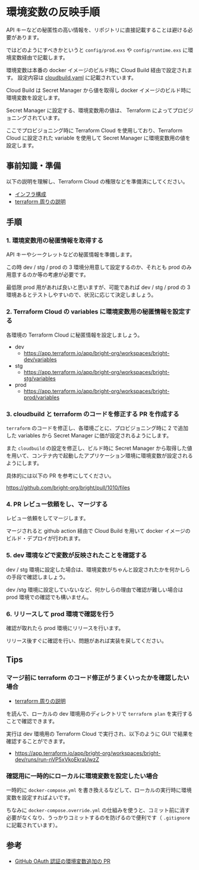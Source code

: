 # 環境変数の反映手順

API キーなどの秘匿性の高い情報を、リポジトリに直接記載することは避ける必要があります。

ではどのようにすべきかというと `config/prod.exs` や `config/runtime.exs` に環境変数経由で記載します。

環境変数は本番の docker イメージのビルド時に Cloud Build 経由で設定されます。 設定内容は [cloudbuild.yaml](../cloudbuild.yaml) に記載されています。

Cloud Build は Secret Manager から値を取得し docker イメージのビルド時に環境変数を設定します。

Secret Manager に設定する、環境変数用の値は、 Terraform によってプロビジョニングされています。

ここでプロビジョニング時に Terraform Cloud を使用しており、Terraform Cloud に設定された variable を使用して Secret Manager に環境変数用の値を設定します。

## 事前知識・準備

以下の説明を理解し、Terraform Cloud の権限などを準備済にしてください。

- [インフラ構成](./infrastructure.md)
- [terraform 周りの説明](../terraform/README.md)

## 手順

### 1. 環境変数用の秘匿情報を取得する

API キーやシークレットなどの秘匿情報を準備します。

この時 dev / stg / prod の 3 環境分用意して設定するのか、それとも prod のみ用意するのか等の考慮が必要です。

最低限 prod 用があれば良いと思いますが、可能であれば dev / stg / prod の 3 環境あるとテストしやすいので、状況に応じて決定しましょう。

### 2. Terraform Cloud の variables に環境変数用の秘匿情報を設定する

各環境の Terraform Cloud に秘匿情報を設定しましょう。

- dev
  - https://app.terraform.io/app/bright-org/workspaces/bright-dev/variables
- stg
  - https://app.terraform.io/app/bright-org/workspaces/bright-stg/variables
- prod
  - https://app.terraform.io/app/bright-org/workspaces/bright-prod/variables

### 3. cloudbuild と terraform のコードを修正する PR を作成する

`terraform` のコードを修正し、各環境ごとに、プロビジョニング時に 2 で追加した variables から Secret Manager に価が設定されるようにします。

また `cloudbuild` の設定を修正し、ビルド時に Secret Manager から取得した値を用いて、コンテナ内で起動したアプリケーション環境に環境変数が設定されるようにします。

具体的には以下の PR を参考にしてください。

https://github.com/bright-org/bright/pull/1010/files

### 4. PR レビュー依頼をし、マージする

レビュー依頼をしてマージします。

マージされると github action 経由で Cloud Build を用いて docker イメージのビルド・デプロイが行われます。

### 5. dev 環境などで変数が反映されたことを確認する

dev / stg 環境に設定した場合は、環境変数がちゃんと設定されたかを何かしらの手段で確認しましょう。

dev /stg 環境に設定していないなど、何かしらの理由で確認が難しい場合は prod 環境での確認でも構いません。

### 6. リリースして prod 環境で確認を行う

確認が取れたら prod 環境にリリースを行います。

リリース後すぐに確認を行い、問題があれば実装を戻してください。

## Tips

### マージ前に terraform のコード修正がうまくいったかを確認したい場合

- [terraform 周りの説明](../terraform/README.md)

を読んで、ローカルの dev 環境用のディレクトリで `terraform plan` を実行することで確認できます。

実行は dev 環境用の Terraform Cloud で実行され、以下のように GUI で結果を確認することができます。

- https://app.terraform.io/app/bright-org/workspaces/bright-dev/runs/run-nVP5xVkoEkraUwzZ

### 確認用に一時的にローカルに環境変数を設定したい場合

一時的に `docker-compose.yml` を書き換えるなどして、ローカルの実行時に環境変数を設定すればよいです。

ちなみに `docker-compose.override.yml` の仕組みを使うと、コミット前に消す必要がなくなり、うっかりコミットするのを防げるので便利です（ `.gitignore` に記載されています）。

## 参考

- [GitHub OAuth 認証の環境変数追加の PR](https://github.com/bright-org/bright/pull/1010)
